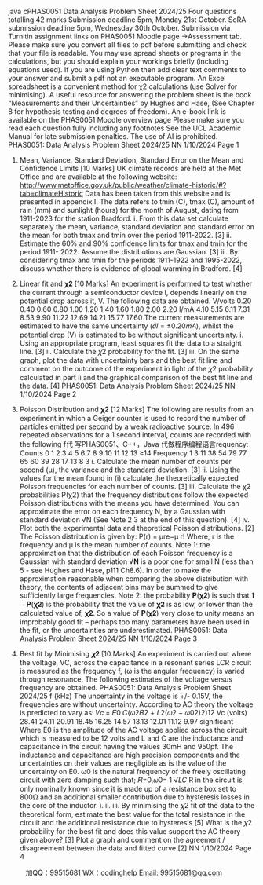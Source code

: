 java cPHAS0051 Data Analysis Problem Sheet 2024/25 Four questions totalling 42 marks
Submission deadline 5pm, Monday 21st October.
SoRA submission deadline 5pm, Wednesday 30th October.
Submission via Turnitin assignment links on PHAS0051 Moodle page ->Assessment tab.
Please make sure you convert all files to pdf before submitting and check that your file is readable.
You may use spread sheets or programs in the calculations, but you should explain your workings briefly (including equations used). If you are using Python then add clear text comments to your answer and submit a pdf not an executable program. An Excel spreadsheet is a convenient method for χ2 calculations (use Solver for minimising).
A useful resource for answering the problem sheet is the book “Measurements and their Uncertainties” by Hughes and Hase, (See Chapter 8 for hypothesis testing and degrees of freedom). An e-book link is available on the PHAS0051 Moodle overview page
Please make sure you read each question fully including any footnotes See the UCL Academic Manual for late submission penalties.
The use of AI is prohibited.
PHAS0051: Data Analysis Problem Sheet 2024/25
      NN 1/10/2024 Page 1

1. Mean, Variance, Standard Deviation, Standard Error on the Mean and Confidence Limits [10 Marks]
UK climate records are held at the Met Office and are available at the following website:
http://www.metoffice.gov.uk/public/weather/climate-historic/#?tab=climateHistoric
Data has been taken from this website and is presented in appendix I. The data refers to tmin (C), tmax (C), amount of rain (mm) and sunlight (hours) for the month of August, dating from 1911-2023 for the station Bradford.
i. From this data set calculate separately the mean, variance, standard deviation and standard error on the mean for both tmax and tmin over the period 1911-2022. [3]
ii. Estimate the 60% and 90% confidence limits for tmax and tmin for the period 1911- 2022. Assume the distributions are Gaussian. [3]
iii. By considering tmax and tmin for the periods 1911-1922 and 1995-2022, discuss whether there is evidence of global warming in Bradford. [4]
2. Linear fit and 𝛘𝟐 [10 Marks] An experiment is performed to test whether the current through a semiconductor device I,
depends linearly on the potential drop across it, V. The following data are obtained. V/volts 0.20 0.40 0.60 0.80 1.00 1.20 1.40 1.60 1.80 2.00 2.20
I/mA 4.10 5.15 6.11 7.31 8.53 9.90 11.22 12.69 14.21 15.77 17.60 The current measurements are estimated to have the same uncertainty (𝑑𝐼 = ±0.20𝑚𝐴),
whilst the potential drop (V) is estimated to be without significant uncertainty.
i. Using an appropriate program, least squares fit the data to a straight line. [3]
ii. Calculate the 𝜒2 probability for the fit. [3]
iii. On the same graph, plot the data with uncertainty bars and the best fit line and comment on the outcome of the experiment in light of the 𝜒2 probability calculated in part ii and the graphical comparison of the best fit line and the data.
[4]
PHAS0051: Data Analysis Problem Sheet 2024/25
                                        NN 1/10/2024 Page 2

3. Poisson Distribution and 𝛘𝟐 [12 Marks]
The following are results from an experiment in which a Geiger counter is used to record the number of particles emitted per second by a weak radioactive source. In 496 repeated observations for a 1 second interval, counts are recorded with the following f代 写PHAS0051、C++，Java
代做程序编程语言requency:
Counts 0 1 2 3 4 5 6 7 8 9 10 11 12 13 ≥14 Frequency 1 3 11 38 54 79 77 65 60 39 28 17 13 8 3
i. Calculate the mean number of counts per second (μ), the variance and the standard deviation. [3]
ii. Using the values for the mean found in (i) calculate the theoretically expected Poisson frequencies for each number of counts. [3]
iii. Calculate the χ2 probabilities P(χ2) that the frequency distributions follow the expected Poisson distributions with the means you have determined. You can approximate the error on each frequency N, by a Gaussian with standard deviation √N (See Note 2  3 at the end of this question). [4]
iv. Plot both the experimental data and theoretical Poisson distributions. [2]
The Poisson distribution is given by:
P(r) = μre−μ r!
Where, r is the frequency and μ is the mean number of counts.
Note 1: the approximation that the distribution of each Poisson frequency is a Gaussian with standard deviation √𝐍 is a poor one for small N (less than 5 - see Hughes and Hase,
p111 Ch8.6). In order to make the approximation reasonable when comparing the above distribution with theory, the contents of adjacent bins may be summed to give sufficiently large frequencies.
Note 2: the probability 𝐏(𝛘𝟐) is such that 𝟏 − 𝐏(𝛘𝟐) is the probability that the value of 𝛘𝟐 is as low, or lower than the calculated value of, 𝛘𝟐. So a value of 𝐏(𝛘𝟐) very close to unity means an improbably good fit – perhaps too many parameters have been used in the fit, or the uncertainties are underestimated.
PHAS0051: Data Analysis Problem Sheet 2024/25
      NN 1/10/2024 Page 3

4. Best fit by Minimising 𝝌𝟐 [10 Marks]
An experiment is carried out where the voltage, VC, across the capacitance in a resonant series LCR circuit is measured as the frequency f, (ω is the angular frequency) is varied through resonance. The following estimates of the voltage versus frequency are obtained.
PHAS0051: Data Analysis Problem Sheet 2024/25
       f (kHz)
                                                       The uncertainty in the voltage is +/- 0.15V, the frequencies are without uncertainty. According to AC theory the voltage is predicted to vary as:
𝑉𝑐 = 𝐸0
𝐶(𝜔2𝑅2 + 𝐿2(𝜔2 − 𝜔02)2)12
Vc (volts)
28.41 24.11 20.91 18.45 16.25 14.57 13.13 12.01 11.12 9.97
significant
 Where E0 is the amplitude of the AC voltage applied across the circuit which is measured to be 12 volts and L and C are the inductance and capacitance in the circuit having the values 30mH and 950pf. The inductance and capacitance are high precision components and the uncertainties on their values are negligible as is the value of the uncertainty on E0. ω0 is the natural frequency of the freely oscillating circuit with zero damping such that;
𝑅=0,𝜔0= 1 √𝐿𝐶
R in the circuit is only nominally known since it is made up of a resistance box set to 800Ω and an additional smaller contribution due to hysteresis losses in the core of the inductor.
i.
ii.
iii.
By minimising the 𝜒2 fit of the data to the theoretical form, estimate the best value for the total resistance in the circuit and the additional resistance due to hysteresis [5]
What is the 𝜒2 probability for the best fit and does this value support the AC theory given above? [3]
Plot a graph and comment on the agreement / disagreement between the data and fitted curve [2]
  NN
1/10/2024 Page 4

         
加QQ：99515681  WX：codinghelp  Email: 99515681@qq.com
